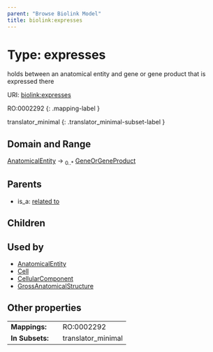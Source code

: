 ```yaml
---
parent: "Browse Biolink Model"
title: biolink:expresses
---
```


# Type: expresses


holds between an anatomical entity and gene or gene product that is expressed there

URI: [biolink:expresses](https://w3id.org/biolink/vocab/expresses)

RO:0002292
{: .mapping-label }

translator_minimal
{: .translator_minimal-subset-label }


## Domain and Range

[AnatomicalEntity](AnatomicalEntity.md) ->  <sub>0..*</sub> [GeneOrGeneProduct](GeneOrGeneProduct.md)

## Parents

 *  is_a: [related to](related_to.md)

## Children


## Used by

 * [AnatomicalEntity](AnatomicalEntity.md)
 * [Cell](Cell.md)
 * [CellularComponent](CellularComponent.md)
 * [GrossAnatomicalStructure](GrossAnatomicalStructure.md)

## Other properties

|  |  |  |
| --- | --- | --- |
| **Mappings:** | | RO:0002292 |
| **In Subsets:** | | translator_minimal |

